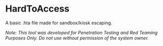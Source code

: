 # HardToAccess

A basic .hta file made for sandbox/kiosk escaping.

*Note: This tool was developed for Penetration Testing and Red Teaming Purposes Only. Do not use without permission of the system owner.*